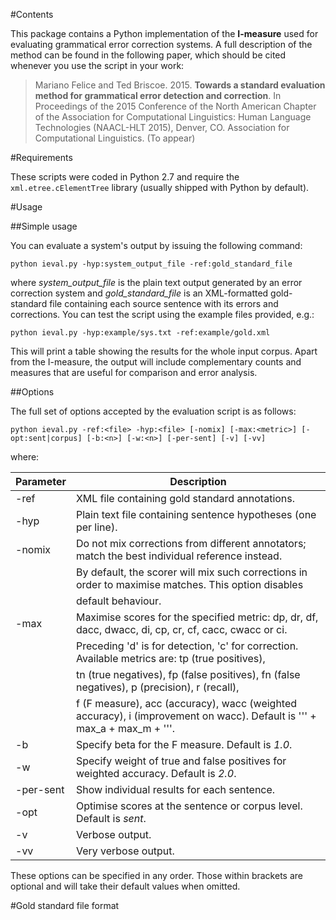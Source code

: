 
#Contents

This package contains a Python implementation of the **I-measure** used for evaluating grammatical error correction systems. A full description of the method can be found in the following paper, which should be cited whenever you use the script in your work:

> Mariano Felice and Ted Briscoe. 2015. **Towards a standard evaluation method for grammatical error detection and correction**. In Proceedings of the 2015 Conference of the North American Chapter of the Association for Computational Linguistics: Human Language Technologies (NAACL-HLT 2015), Denver, CO. Association for Computational Linguistics. (To appear)

#Requirements

These scripts were coded in Python 2.7 and require the `xml.etree.cElementTree` library (usually shipped with Python by default).

#Usage

##Simple usage

You can evaluate a system's output by issuing the following command:

`python ieval.py -hyp:system_output_file -ref:gold_standard_file`

where *system_output_file* is the plain text output generated by an error correction system and *gold_standard_file* is an XML-formatted gold-standard file containing each source sentence with its errors and corrections. You can test the script using the example files provided, e.g.:

`python ieval.py -hyp:example/sys.txt -ref:example/gold.xml`

This will print a table showing the results for the whole input corpus. Apart from the I-measure, the output will include complementary counts and measures that are useful for comparison and error analysis.

##Options

The full set of options accepted by the evaluation script is as follows:

`python ieval.py -ref:<file> -hyp:<file> [-nomix] [-max:<metric>] [-opt:sent|corpus] [-b:<n>] [-w:<n>] [-per-sent] [-v] [-vv]`

where:

Parameter | Description
----------|------------
-ref   | XML file containing gold standard annotations.
-hyp   | Plain text file containing sentence hypotheses (one per line).
-nomix | Do not mix corrections from different annotators; match the best individual reference instead.
       | By default, the scorer will mix such corrections in order to maximise matches. This option disables 
       | default behaviour.
-max   | Maximise scores for the specified metric: dp, dr, df, dacc, dwacc, di, cp, cr, cf, cacc, cwacc or ci.
       | Preceding 'd' is for detection, 'c' for correction. Available metrics are: tp (true positives), 
       | tn (true negatives), fp (false positives), fn (false negatives), p (precision), r (recall), 
       | f (F measure), acc (accuracy), wacc (weighted accuracy), i (improvement on wacc). Default is ''' + max_a + max_m + '''.
-b     | Specify beta for the F measure. Default is *1.0*.
-w     | Specify weight of true and false positives for weighted accuracy. Default is *2.0*.
-per-sent | Show individual results for each sentence.
-opt   | Optimise scores at the sentence or corpus level. Default is *sent*.
-v     | Verbose output.
-vv    | Very verbose output.

These options can be specified in any order. Those within brackets are optional and will take their default values when omitted.


#Gold standard file format

